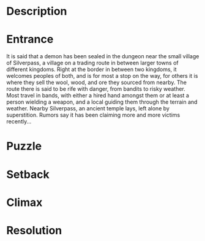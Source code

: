 # Description



# Entrance

It is said that a demon has been sealed in the dungeon near the small village of Silverpass, a village on a trading route in between larger towns of different kingdoms. Right at the border in between two kingdoms, it welcomes peoples of both, and is for most a stop on the way, for others it is where they sell the wool, wood, and ore they sourced from nearby. The route there is said to be rife with danger, from bandits to risky weather. Most travel in bands, with either a hired hand amongst them or at least a person wielding a weapon, and a local guiding them through the terrain and weather. Nearby Silverpass, an ancient temple lays, left alone by superstition. Rumors say it has been claiming more and more victims recently... 

# Puzzle
# Setback
# Climax
# Resolution